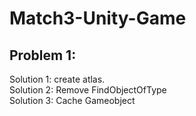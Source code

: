 # Match3-Unity-Game
## Problem 1:
 Solution 1: create atlas.\
 Solution 2: Remove FindObjectOfType\
 Solution 3: Cache Gameobject
